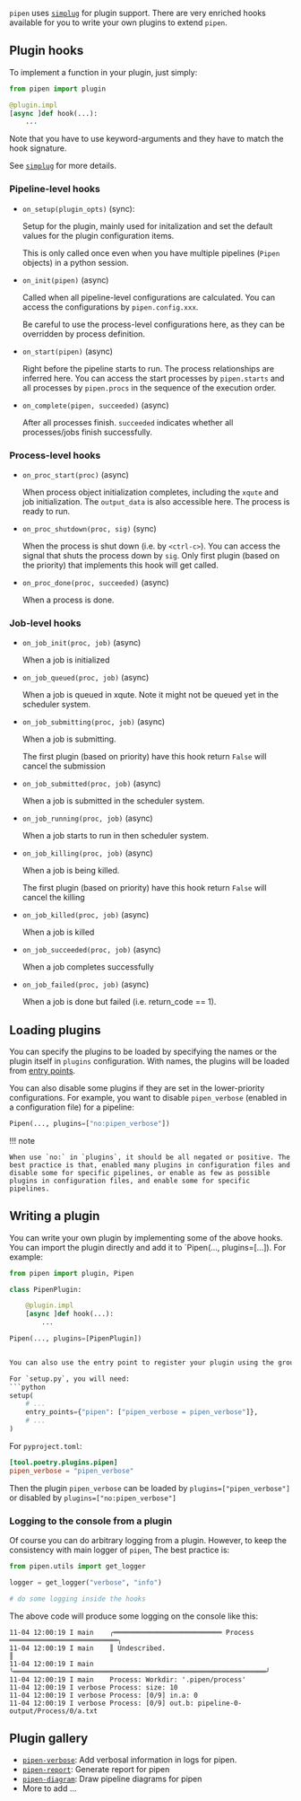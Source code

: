 `pipen` uses [`simplug`][1] for plugin support. There are very enriched hooks available for you to write your own plugins to extend `pipen`.

## Plugin hooks

To implement a function in your plugin, just simply:

```python
from pipen import plugin

@plugin.impl
[async ]def hook(...):
    ...
```

Note that you have to use keyword-arguments and they have to match the hook signature.

See [`simplug`][1] for more details.

### Pipeline-level hooks

- `on_setup(plugin_opts)` (sync):

    Setup for the plugin, mainly used for initalization and set the default values for the plugin configuration items.

    This is only called once even when you have multiple pipelines (`Pipen` objects) in a python session.

- `on_init(pipen)` (async)

    Called when all pipeline-level configurations are calculated. You can access the configurations by `pipen.config.xxx`.

    Be careful to use the process-level configurations here, as they can be overridden by process definition.

- `on_start(pipen)` (async)

    Right before the pipeline starts to run. The process relationships are inferred here.
    You can access the start processes by `pipen.starts` and all processes by `pipen.procs` in the sequence of the execution order.

- `on_complete(pipen, succeeded)` (async)

    After all processes finish. `succeeded` indicates whether all processes/jobs finish successfully.

### Process-level hooks

- `on_proc_start(proc)` (async)

    When process object initialization completes, including the `xqute` and job initialization. The `output_data` is also accessible here. The process is ready to run.

- `on_proc_shutdown(proc, sig)` (sync)

    When the process is shut down (i.e. by `<ctrl-c>`). You can access the signal that shuts the process down by `sig`. Only first plugin (based on the priority) that implements this hook will get called.

- `on_proc_done(proc, succeeded)` (async)

    When a process is done.

### Job-level hooks

- `on_job_init(proc, job)` (async)

    When a job is initialized

- `on_job_queued(proc, job)` (async)

    When a job is queued in xqute. Note it might not be queued yet in the scheduler system.

- `on_job_submitting(proc, job)` (async)

    When a job is submitting.

    The first plugin (based on priority) have this hook return `False` will cancel the submission


- `on_job_submitted(proc, job)` (async)

    When a job is submitted in the scheduler system.

- `on_job_running(proc, job)` (async)

    When a job starts to run in then scheduler system.

- `on_job_killing(proc, job)` (async)

    When a job is being killed.

    The first plugin (based on priority) have this hook return `False` will cancel the killing

- `on_job_killed(proc, job)` (async)

    When a job is killed

- `on_job_succeeded(proc, job)` (async)

    When a job completes successfully


- `on_job_failed(proc, job)` (async)

    When a job is done but failed (i.e. return_code == 1).


## Loading plugins

You can specify the plugins to be loaded by specifying the names or the plugin itself in `plugins` configuration. With names, the plugins will be loaded from [entry points][2].

You can also disable some plugins if they are set in the lower-priority configurations. For example, you want to disable `pipen_verbose` (enabled in a configuration file) for a pipeline:

```python
Pipen(..., plugins=["no:pipen_verbose"])
```

!!! note

    When use `no:` in `plugins`, it should be all negated or positive. The best practice is that, enabled many plugins in configuration files and disable some for specific pipelines, or enable as few as possible plugins in configuration files, and enable some for specific pipelines.

## Writing a plugin

You can write your own plugin by implementing some of the above hooks. You can import the plugin directly and add it to `Pipen(..., plugins=[...]). For example:

```python
from pipen import plugin, Pipen

class PipenPlugin:

    @plugin.impl
    [async ]def hook(...):
        ...

Pipen(..., plugins=[PipenPlugin])


You can also use the entry point to register your plugin using the group name `pipen`

For `setup.py`, you will need:
```python
setup(
	# ...
	entry_points={"pipen": ["pipen_verbose = pipen_verbose"]},
	# ...
)
```

For `pyproject.toml`:
```toml
[tool.poetry.plugins.pipen]
pipen_verbose = "pipen_verbose"
```

Then the plugin `pipen_verbose` can be loaded by `plugins=["pipen_verbose"]` or disabled by `plugins=["no:pipen_verbose"]`

### Logging to the console from a plugin

Of course you can do arbitrary logging from a plugin. However, to keep the consistency with main logger of `pipen`, The best practice is:

```python
from pipen.utils import get_logger

logger = get_logger("verbose", "info")

# do some logging inside the hooks
```

The above code will produce some logging on the console like this:

```
11-04 12:00:19 I main    ╭═══════════════════════════ Process ═══════════════════════════╮
11-04 12:00:19 I main    ║ Undescribed.                                                  ║
11-04 12:00:19 I main    ╰═══════════════════════════════════════════════════════════════╯
11-04 12:00:19 I main    Process: Workdir: '.pipen/process'
11-04 12:00:19 I verbose Process: size: 10
11-04 12:00:19 I verbose Process: [0/9] in.a: 0
11-04 12:00:19 I verbose Process: [0/9] out.b: pipeline-0-output/Process/0/a.txt
```

## Plugin gallery

- [`pipen-verbose`][3]: Add verbosal information in logs for pipen.
- [`pipen-report`][4]: Generate report for pipen
- [`pipen-diagram`][5]: Draw pipeline diagrams for pipen
- More to add ...


[1]: https://github.com/pwwang/simplug
[2]: https://packaging.python.org/specifications/entry-points/
[3]: https://github.com/pwwang/pipen-verbose
[4]: https://github.com/pwwang/pipen-report
[5]: https://github.com/pwwang/pipen-diagram
